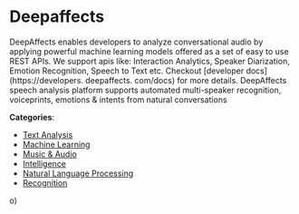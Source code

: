 # Deepaffects


DeepAffects enables developers to analyze conversational audio by applying powerful machine learning models offered as a set of easy to use REST APIs. We support apis like: Interaction Analytics, Speaker Diarization, Emotion Recognition, Speech to Text etc. Checkout [developer docs](https://developers. deepaffects. com/docs) for more details. DeepAffects speech analysis platform supports automated multi-speaker recognition, voiceprints, emotions & intents from natural conversations



**Categories**:
- [Text Analysis](https://github.com/apis-list/apis-list#text-analysis)
- [Machine Learning](https://github.com/apis-list/apis-list#machine-learning)
- [Music & Audio](https://github.com/apis-list/apis-list#music-and-audio)
- [Intelligence](https://github.com/apis-list/apis-list#intelligence)
- [Natural Language Processing](https://github.com/apis-list/apis-list#natural-language-processing)
- [Recognition](https://github.com/apis-list/apis-list#recognition)



o)



